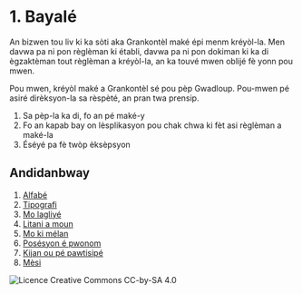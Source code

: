 # 1. Bayalé

An bizwen tou liv ki ka sòti aka Grankontèl maké épi menm kréyòl-la. Men davwa pa ni pon règlèman ki établi, davwa pa ni pon dokiman ki ka di ègzaktèman tout règlèman a kréyòl-la, an ka touvé mwen oblijé fè yonn pou mwen.

Pou mwen, kréyòl maké a Grankontèl sé pou pèp Gwadloup. Pou-mwen pé asiré dirèksyon-la sa rèspèté, an pran twa prensip.

1. Sa pèp-la ka di, fo an pé maké-y
2. Fo an kapab bay on lèsplikasyon pou chak chwa ki fèt asi règlèman a maké-la
3. Éséyé pa fè twòp èksèpsyon

## Andidanbway

1. [Alfabé](alfabe.md)
2. [Tipografi](tipografi.md)
3. [Mo lagliyé](mo_lagliye.md)
4. [Litani a moun](litani.md)
5. [Mo ki mélan](koreksyon.md)
6. [Posésyon é pwonom](posesyon.md)
7. [Kijan ou pé pawtisipé](kontribisyon.md)
8. [Mèsi](mesi.md)


![Licence Creative Commons CC-by-SA 4.0](https://i.creativecommons.org/l/by-sa/4.0/88x31.png "Licence Creative Commons Attribution -  Partage dans les Mêmes Conditions 4.0 International")

